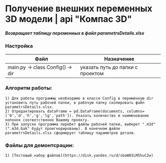 # Получение внешних переменных 3D модели | api "Компас 3D"
##### _Возвращает таблицу переменных в файл parametrsDetails.xlsx_ 

### Настройка

| Файл | Назначение |
| ------ | ------ |
| main.py -> class Config() ->  dir | указать путь до папки с проектом |

### Алгоритм работы:
    1) Для работы программы необходимо в классе Config в переменную dir установить путь рабочей папки, в рабочую папку скопировать файл parametrsDetails.xlsx.
    2) Отредактировать dataFrame = pd.DataFrame(documents, columns=['D','d','h','g','lg','path']). Указать количество и наименование колонок соответственно Вашему проекту.
    3) При запуске программа перебет файлы рабочей папки, выберет ".m3d"(".m3d.bak" будут проигнорированы). В конечном файле parametrsDetails.xlsx сформирует таблицу параметров детали.
### Файлы для демонтсрации:
    1) [Тестовый набор файлов](https://disk.yandex.ru/d/sbaW01LM5huC2w)



